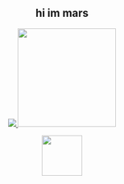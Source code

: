 <h2 align="center">hi im mars</h2>
<p align="center">
  <a href="https://github.com/anuraghazra/github-readme-stats">
    <img src="https://github-readme-stats.vercel.app/api?username=marsupialgutz&count_private=true&theme=tokyonight&show_icons=true">
    <img src="https://github-readme-stats.vercel.app/api/top-langs/?username=marsupialgutz&theme=tokyonight&layout=compact&card_width=250" height="195rem">
  </a>
</p>
<p align="center">
  <a href="https://discord.com/users/449287407142043658">
    <img height="80px" src="https://discord.c99.nl/widget/theme-4/449287407142043658.png">
  </a>
</p>
